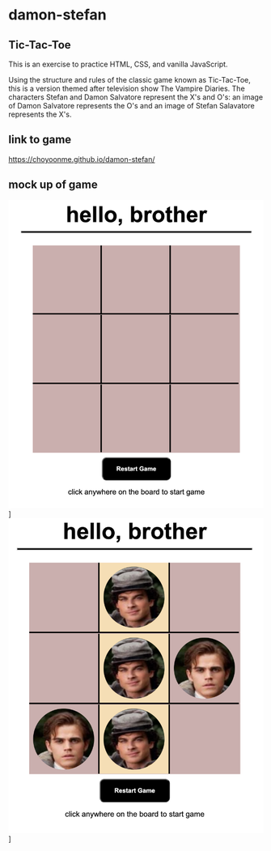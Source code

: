 # damon-stefan

## Tic-Tac-Toe

This is an exercise to practice HTML, CSS, and vanilla JavaScript. 

Using the structure and rules of the classic game known as Tic-Tac-Toe, this is a version themed after television show The Vampire Diaries. The characters Stefan and Damon Salvatore represent the X's and O's: an image of Damon Salvatore represents the O's and an image of Stefan Salavatore represents the X's. 



## link to game
https://choyoonme.github.io/damon-stefan/

## mock up of game
![screen shot of empty board](/assets/tictactoe.png )]
![screen shot of winning board](/assets/tictactoewin.png )]
